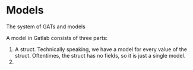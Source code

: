 # Models

The system of GATs and models

A model in Gatlab consists of three parts:

1. A struct. Technically speaking, we have a model for every value of the struct. Oftentimes, the struct has no fields, so it is just a single model. 
2. 
